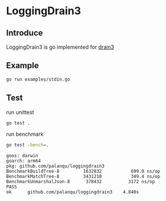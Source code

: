 # LoggingDrain3

## Introduce

LoggingDrain3 is go implemented for [drain3](http://jiemingzhu.github.io/pub/pjhe_icws2017.pdf)


## Example

``` bash
go run examples/stdin.go
```

## Test

run unittest

``` bash
go test .
```

run benchmark

``` bash
go test -bench=.
```

```
goos: darwin
goarch: arm64
pkg: github.com/palanqu/loggingdrain3
BenchmarkBuildTree-8       	 1632832	       699.0 ns/op
BenchmarkMatchTree-8       	 3431210	       349.4 ns/op
BenchmarkUnmarshalJson-8   	  378432	      3172 ns/op
PASS
ok  	github.com/palanqu/loggingdrain3	4.840s
```